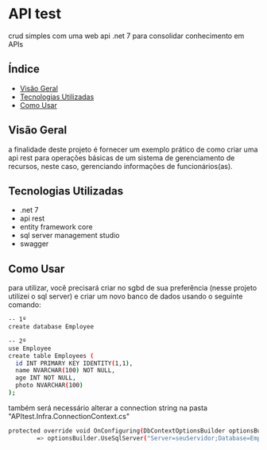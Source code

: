 # API test

crud simples com uma web api .net 7 para consolidar conhecimento em APIs

## Índice

- [Visão Geral](#visão-geral)
- [Tecnologias Utilizadas](#tecnologias-utilizadas)
- [Como Usar](#como-usar)

## Visão Geral

a finalidade deste projeto é fornecer um exemplo prático de como criar uma api rest para operações básicas de um sistema de gerenciamento de recursos, neste caso, gerenciando informações de funcionários(as).


## Tecnologias Utilizadas

- .net 7
- api rest
- entity framework core
- sql server management studio
- swagger

## Como Usar

para utilizar, você precisará criar no sgbd de sua preferência (nesse projeto utilizei o sql server) e criar um novo banco de dados usando o seguinte comando:

```bash
-- 1º
create database Employee

-- 2º
use Employee
create table Employees (
  id INT PRIMARY KEY IDENTITY(1,1),
  name NVARCHAR(100) NOT NULL,
  age INT NOT NULL,
  photo NVARCHAR(100)
);
```

também será necessário alterar a connection string na pasta "APItest.Infra.ConnectionContext.cs"
```bash
protected override void OnConfiguring(DbContextOptionsBuilder optionsBuilder)
        => optionsBuilder.UseSqlServer("Server=seuServidor;Database=Employees; Trusted_Connection = True; TrustServerCertificate=True;");
```
